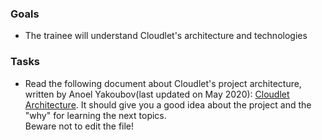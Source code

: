 ### Goals

- The trainee will understand Cloudlet's architecture and technologies

### Tasks

- Read the following document about Cloudlet's project architecture, written by Anoel Yakoubov(last updated on May 2020): [Cloudlet Architecture](https://docs.google.com/document/d/1WJKDShR6TAXVY2iECf-cmcDKt461ZomBzJPPRicmETw/edit?usp=sharing). It should give you a good idea about the project and the "why" for learning the next topics. 
<br /> Beware not to edit the file!
